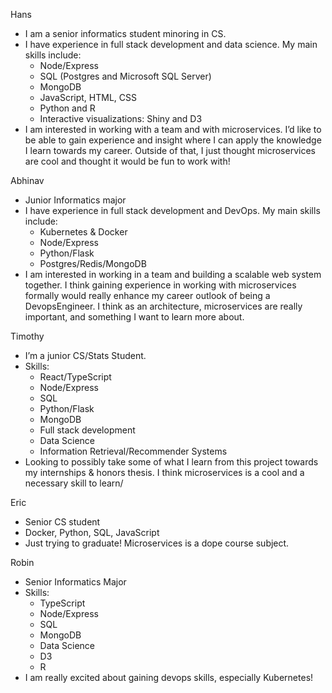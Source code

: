 
Hans

- I am a senior informatics student minoring in CS.
- I have experience in full stack development and data science. My main skills include:
    - Node/Express
    - SQL (Postgres and Microsoft SQL Server)
    - MongoDB
    - JavaScript, HTML, CSS
    - Python and R
    - Interactive visualizations: Shiny and D3
- I am interested in working with a team and with microservices. I’d like to be able to gain experience and insight where I can apply the knowledge I learn towards my career. Outside of that, I just thought microservices are cool and thought it would be fun to work with!

Abhinav
- Junior Informatics major 
- I have experience in full stack development and DevOps. My main skills include:
    - Kubernetes & Docker 
    - Node/Express 
    - Python/Flask 
    - Postgres/Redis/MongoDB
- I am interested in working in a team and building a scalable web system together. I think gaining experience in working with microservices formally would really enhance my career outlook of being a DevopsEngineer. I think as an architecture, microservices are really important, and something I want to learn more about. 

Timothy
- I’m a junior CS/Stats Student. 
- Skills:
    - React/TypeScript
    - Node/Express 
    - SQL 
    - Python/Flask 
    - MongoDB
    - Full stack development
    - Data Science
    - Information Retrieval/Recommender Systems
- Looking to possibly take some of what I learn from this project towards my internships & honors thesis. I think microservices is a cool and a necessary skill to learn/

Eric
- Senior CS student
- Docker, Python, SQL, JavaScript
- Just trying to graduate! Microservices is a dope course subject. 

Robin
- Senior Informatics Major
- Skills:
    - TypeScript
    - Node/Express 
    - SQL  
    - MongoDB
    - Data Science
    - D3
    - R
- I am really excited about gaining devops skills, especially Kubernetes!


